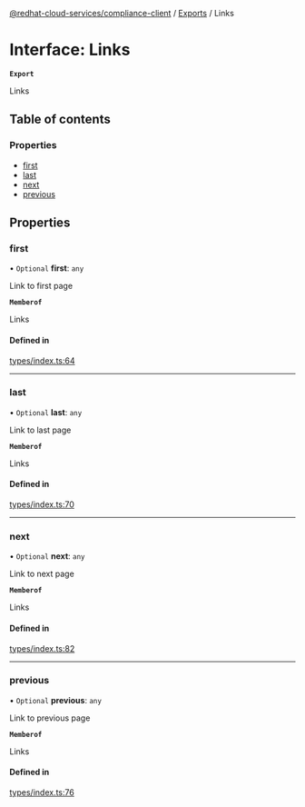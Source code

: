 [@redhat-cloud-services/compliance-client](../README.md) / [Exports](../modules.md) / Links

# Interface: Links

**`Export`**

Links

## Table of contents

### Properties

- [first](Links.md#first)
- [last](Links.md#last)
- [next](Links.md#next)
- [previous](Links.md#previous)

## Properties

### first

• `Optional` **first**: `any`

Link to first page

**`Memberof`**

Links

#### Defined in

[types/index.ts:64](https://github.com/RedHatInsights/javascript-clients/blob/main/packages/compliance/types/index.ts#L64)

___

### last

• `Optional` **last**: `any`

Link to last page

**`Memberof`**

Links

#### Defined in

[types/index.ts:70](https://github.com/RedHatInsights/javascript-clients/blob/main/packages/compliance/types/index.ts#L70)

___

### next

• `Optional` **next**: `any`

Link to next page

**`Memberof`**

Links

#### Defined in

[types/index.ts:82](https://github.com/RedHatInsights/javascript-clients/blob/main/packages/compliance/types/index.ts#L82)

___

### previous

• `Optional` **previous**: `any`

Link to previous page

**`Memberof`**

Links

#### Defined in

[types/index.ts:76](https://github.com/RedHatInsights/javascript-clients/blob/main/packages/compliance/types/index.ts#L76)
